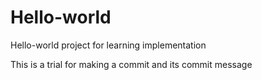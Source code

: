 # Hello-world
Hello-world project for learning implementation 

This is a trial for making a commit and its commit message
